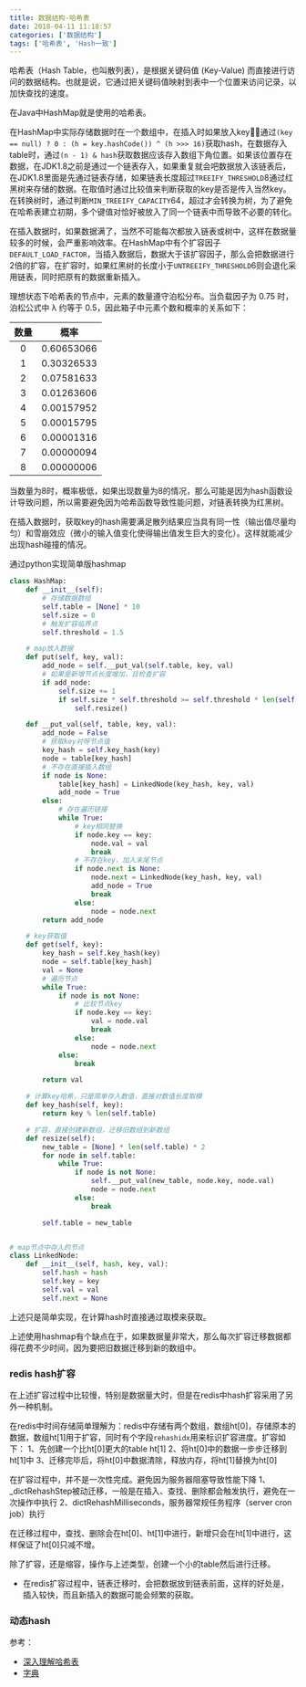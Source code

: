 ```yaml
---
title: 数据结构-哈希表
date: 2018-04-11 11:18:57
categories: ['数据结构']
tags: ['哈希表', 'Hash一致']
---
```


哈希表（Hash Table，也叫散列表），是根据关键码值 (Key-Value) 而直接进行访问的数据结构。也就是说，它通过把关键码值映射到表中一个位置来访问记录，以加快查找的速度。

在Java中HashMap就是使用的哈希表。

在HashMap中实际存储数据时在一个数组中，在插入时如果放入key，通过`(key == null) ? 0 : (h = key.hashCode()) ^ (h >>> 16)`获取hash，在数据存入table时，通过`(n - 1) & hash`获取数据应该存入数组下角位置。如果该位置存在数据，在JDK1.8之前是通过一个链表存入，如果重复就会吧数据放入该链表后，在JDK1.8里面是先通过链表存储，如果链表长度超过`TREEIFY_THRESHOLD`8通过红黑树来存储的数据。在取值时通过比较值来判断获取的key是否是传入当然key。
在转换树时，通过判断`MIN_TREEIFY_CAPACITY`64，超过才会转换为树，为了避免在哈希表建立初期，多个键值对恰好被放入了同一个链表中而导致不必要的转化。

在插入数据时，如果数据满了，当然不可能每次都放入链表或树中，这样在数据量较多的时候，会严重影响效率。在HashMap中有个扩容因子`DEFAULT_LOAD_FACTOR`，当插入数据后，数据大于该扩容因子，那么会把数据进行2倍的扩容，在扩容时，如果红黑树的长度小于`UNTREEIFY_THRESHOLD`6则会退化采用链表，同时把原有的数据重新插入。


理想状态下哈希表的节点中，元素的数量遵守泊松分布。当负载因子为 0.75 时，泊松公式中 λ 约等于 0.5，因此箱子中元素个数和概率的关系如下：

| 数量 | 概率 | 
| :--: |:-----:|
| 0 | 0.60653066 | 
| 1 | 0.30326533 | 
| 2 | 0.07581633 | 
| 3 | 0.01263606 | 
| 4 | 0.00157952 | 
| 5 | 0.00015795 | 
| 6 | 0.00001316 | 
| 7 | 0.00000094 | 
| 8 | 0.00000006 |

当数量为8时，概率极低，如果出现数量为8的情况，那么可能是因为hash函数设计导致问题，所以需要避免因为哈希函数导致性能问题，对链表转换为红黑树。

在插入数据时，获取key的hash需要满足散列结果应当具有同一性（输出值尽量均匀）和雪崩效应（微小的输入值变化使得输出值发生巨大的变化）。这样就能减少出现hash碰撞的情况。

通过python实现简单版hashmap
```py
class HashMap:
    def __init__(self):
        # 存储数据数组
        self.table = [None] * 10
        self.size = 0
        # 触发扩容临界点
        self.threshold = 1.5

    # map放入数据
    def put(self, key, val):
        add_node = self.__put_val(self.table, key, val)
        # 如果是新增节点长度增加，且检查扩容
        if add_node:
            self.size += 1
            if self.size * self.threshold >= self.threshold * len(self.table):
                self.resize()

    def __put_val(self, table, key, val):
        add_node = False
        # 获取key对呀节点值
        key_hash = self.key_hash(key)
        node = table[key_hash]
        # 不存在直接插入数组
        if node is None:
            table[key_hash] = LinkedNode(key_hash, key, val)
            add_node = True
        else:
            # 存在遍历链接
            while True:
                # key相同替换
                if node.key == key:
                    node.val = val
                    break
                # 不存在key，加入末尾节点
                if node.next is None:
                    node.next = LinkedNode(key_hash, key, val)
                    add_node = True
                    break
                else:
                    node = node.next
        return add_node

    # key获取值
    def get(self, key):
        key_hash = self.key_hash(key)
        node = self.table[key_hash]
        val = None
        # 遍历节点
        while True:
            if node is not None:
                # 比较节点key
                if node.key == key:
                    val = node.val
                    break
                else:
                    node = node.next
            else:
                break

        return val

    # 计算key哈希，只是简单存入数值，直接对数值长度取模
    def key_hash(self, key):
        return key % len(self.table)

    # 扩容，直接创建新数组，迁移旧数组到新数组
    def resize(self):
        new_table = [None] * len(self.table) * 2
        for node in self.table:
            while True:
                if node is not None:
                    self.__put_val(new_table, node.key, node.val)
                    node = node.next
                else:
                    break

        self.table = new_table


# map节点中存入的节点
class LinkedNode:
    def __init__(self, hash, key, val):
        self.hash = hash
        self.key = key
        self.val = val
        self.next = None
```
上述只是简单实现，在计算hash时直接通过取模来获取。

上述使用hashmap有个缺点在于，如果数据量非常大，那么每次扩容迁移数据都得花费不少时间，因为要把旧数据迁移到新的数组中。

### redis hash扩容
在上述扩容过程中比较慢，特别是数据量大时，但是在redis中hash扩容采用了另外一种机制。

在redis中时间存储简单理解为：redis中存储有两个数组，数组ht[0]，存储原本的数据，数组ht[1]用于扩容，同时有个字段`rehashidx`用来标识扩容进度。扩容如下：
1、先创建一个比ht[0]更大的table ht[1]
2、将ht[0]中的数据一步步迁移到ht[1]中
3、迁移完毕后，将ht[0]中数据清除，释放内存，将ht[1]替换为ht[0]

在扩容过程中，并不是一次性完成。避免因为服务器阻塞导致性能下降
1、_dictRehashStep被动迁移，一般是在插入、查找、删除都会触发执行，避免在一次操作中执行
2、dictRehashMilliseconds，服务器常规任务程序（server cron job）执行

在迁移过程中，查找、删除会在ht[0]、ht[1]中进行，新增只会在ht[1]中进行，这样保证了ht[0]只减不增。

除了扩容，还是缩容，操作与上述类型，创建一个小的table然后进行迁移。

* 在redis扩容过程中，链表迁移时，会把数据放到链表前面，这样的好处是，插入较快，而且新插入的数据可能会频繁的获取。

### 动态hash


参考：
* [深入理解哈希表](https://bestswifter.com/hashtable/)
* [字典](http://origin.redisbook.com/internal-datastruct/dict.html)